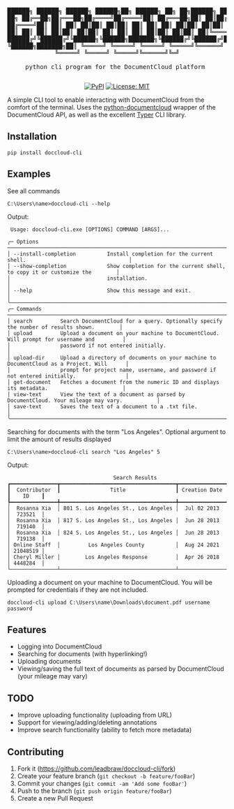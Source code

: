 <div align="center">
<pre>                                         

██████╗  ██████╗  ██████╗ ██████╗██╗      ██████╗ ██╗   ██╗██████╗        ██████╗██╗     ██╗
██╔══██╗██╔═══██╗██╔════╝██╔════╝██║     ██╔═══██╗██║   ██║██╔══██╗      ██╔════╝██║     ██║
██║  ██║██║   ██║██║     ██║     ██║     ██║   ██║██║   ██║██║  ██║█████╗██║     ██║     ██║
██║  ██║██║   ██║██║     ██║     ██║     ██║   ██║██║   ██║██║  ██║╚════╝██║     ██║     ██║
██████╔╝╚██████╔╝╚██████╗╚██████╗███████╗╚██████╔╝╚██████╔╝██████╔╝      ╚██████╗███████╗██║
╚═════╝  ╚═════╝  ╚═════╝ ╚═════╝╚══════╝ ╚═════╝  ╚═════╝ ╚═════╝        ╚═════╝╚══════╝╚═╝                                                                                                                                                       
python cli program for the DocumentCloud platform
</pre>
[![PyPI](https://img.shields.io/pypi/v/doccloud-cli.svg)](https://pypi.org/project/doccloud-cli/)
[![License: MIT](https://img.shields.io/badge/License-MIT-green.svg)](https://opensource.org/licenses/MIT)
</div>

A simple CLI tool to enable interacting with DocumentCloud from the comfort of the terminal. Uses the [python-documentcloud](https://github.com/muckrock/python-documentcloud) wrapper of the DocumentCloud API, as well as the excellent [Typer](https://github.com/fastapi/typer) CLI library.

## Installation
```
pip install doccloud-cli
```

## Examples
See all commands
```
C:\Users\name>doccloud-cli --help
```
Output:
```
 Usage: doccloud-cli.exe [OPTIONS] COMMAND [ARGS]...                                                       

╭─ Options ───────────────────────────────────────────────────────────────────────────────────────────────╮
│ --install-completion          Install completion for the current shell.                                 │
│ --show-completion             Show completion for the current shell, to copy it or customize the        │
│                               installation.                                                             │
│ --help                        Show this message and exit.                                               │
╰─────────────────────────────────────────────────────────────────────────────────────────────────────────╯
╭─ Commands ──────────────────────────────────────────────────────────────────────────────────────────────╮
│ search         Search DocumentCloud for a query. Optionally specify the number of results shown.        │
│ upload         Upload a document on your machine to DocumentCloud. Will prompt for username and         │
│                password if not entered initially.                                                       │
│ upload-dir     Upload a directory of documents on your machine to DocumentCloud as a Project. Will      │
│                prompt for project name, username, and password if not entered initially.                │
│ get-document   Fetches a document from the numeric ID and displays its metadata.                        │
│ view-text      View the text of a document as parsed by DocumentCloud. Your mileage may vary.           │
│ save-text      Saves the text of a document to a .txt file.                                             │
╰─────────────────────────────────────────────────────────────────────────────────────────────────────────╯
```
Searching for documents with the term "Los Angeles". Optional argument to limit the amount of results displayed
```
C:\Users\name>doccloud-cli search "Los Angeles" 5
```
Output:
```
                                  Search Results                                  
┏━━━━━━━━━━━━━━━┳━━━━━━━━━━━━━━━━━━━━━━━━━━━━━━━━━━━━━┳━━━━━━━━━━━━━━━┳━━━━━━━━━━┓
┃  Contributor  ┃                Title                ┃ Creation Date ┃    ID    ┃
┡━━━━━━━━━━━━━━━╇━━━━━━━━━━━━━━━━━━━━━━━━━━━━━━━━━━━━━╇━━━━━━━━━━━━━━━╇━━━━━━━━━━┩
│  Rosanna Xia  │ 801 S. Los Angeles St., Los Angeles │  Jul 02 2013  │  723521  │
│  Rosanna Xia  │ 817 S. Los Angeles St., Los Angeles │  Jun 28 2013  │  719140  │
│  Rosanna Xia  │ 824 S. Los Angeles St., Los Angeles │  Jun 28 2013  │  719138  │
│ Online Staff  │         Los Angeles County          │  Aug 24 2021  │ 21048519 │
│ Cheryl Miller │        Los Angeles Response         │  Apr 26 2018  │ 4448284  │
└───────────────┴─────────────────────────────────────┴───────────────┴──────────┘

```
Uploading a document on your machine to DocumentCloud. You will be prompted for credentials if they are not included.
```
doccloud-cli upload C:\Users\name\Downloads\document.pdf username password
``` 
## Features ##
- Logging into DocumentCloud
- Searching for documents (with hyperlinking!)
- Uploading documents
- Viewing/saving the full text of documents as parsed by DocumentCloud (your mileage may vary)

## TODO ##
- Improve uploading functionality (uploading from URL)
- Support for viewing/adding/deleting annotations
- Improve search functionality (ability to fetch more metadata)

## Contributing
1. Fork it (<https://github.com/leadbraw/doccloud-cli/fork>)
2. Create your feature branch (`git checkout -b feature/fooBar`)
3. Commit your changes (`git commit -am 'Add some fooBar'`)
4. Push to the branch (`git push origin feature/fooBar`)
5. Create a new Pull Request
